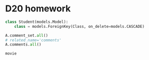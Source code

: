 # D20 homework

```python
class Student(models.Model):
    class = models.ForeignKey(Class, on_delete=models.CASCADE)
```

```python
A.comment_set.all()
# related_name='comments'
A.comments.all()
```

```py
movie
```

